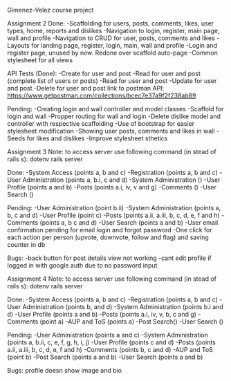 Gimenez-Velez course project

Assignment 2
Done:
-Scaffolding for users, posts, comments, likes, user types, home, reports and dislikes
-Navigation to login, register, main page, wall and profile
-Navigation to CRUD for user, posts, comments and likes
-Layouts for landing page, register, login, main, wall and profile
-Login and register page, unused by now. Redone over scaffold auto-page
-Common stylesheet for all views

API Tests (Done):
-Create for user and post
-Read for user and post (complete list of users or posts)
-Read for user and post
-Update for user and post
-Delete for user and post
link to postman API: https://www.getpostman.com/collections/bcec7e37a9f2f238ab89

Pending:
-Creating login and wall controller and model classes
-Scaffold for login and wall
-Propper routing for wall and login
-Delete dislike model and controller with respective scaffolding
-Use of bootstrap for easier stylesheet modification
-Showing user posts, comments and likes in wall
-Seeds for likes and dislikes
-Improve stylesheet sthetics

Assignment 3
Note: to access server use following command (in stead of rails s): dotenv rails server

Done:
-System Access (points a, b and c)
-Registration (points a, b and c)
-User Administration (points a, b.i, c and d)
-System Administration ()
-User Profile (points a and b)
-Posts (points a.i, iv, v and g)
-Comments ()
-User Search ()

Pending:
-User Administration (point b.ii)
-System Administration (points a, b, c and d)
-User Profile (point c)
-Posts (points a.ii, a.iii, b, c, d, e, f and h)
-Comments (points a, b c and d)
-User Search (points a and b)
-User email confirmation pending for email login and forgot password
-One click for each action per person (upvote, downvote, follow and flag) and saving counter in db

Bugs:
-back button for post details view not working
-cant edit profile if logged in with google auth due to no password input

Assignment 4
Note: to access server use following command (in stead of rails s): dotenv rails server

Done:
-System Access (points a, b and c)
-Registration (points a, b and c)
-User Administration (points b, and d)
-System Administration (points b.i and d)
-User Profile (points a and b)
-Posts (points a.i, iv, v, b, c and g)
-Comments (point a)
-AUP and ToS (points a)
-Post Search()
-User Search ()

Pending:
-User Administration (points a and c)
-System Administration (points a, b.ii, c, e, f, g, h, i, j)
-User Profile (points c and d)
-Posts (points a.ii, a.iii, b, c, d, e, f and h)
-Comments (points b, c and d)
-AUP and ToS (point b)
-Post Search (points a and b)
-User Search (points a and b)

Bugs: profile doesn show image and bio
